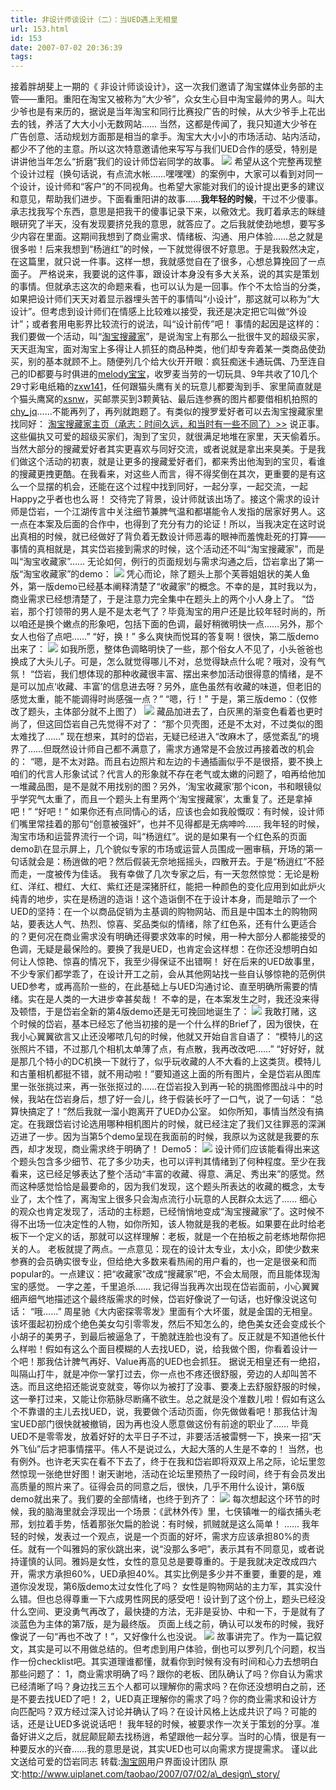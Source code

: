 ```yaml
---
title: 非设计师谈设计（二）：当UED遇上无相皇
url: 153.html
id: 153
date: 2007-07-02 20:36:39
tags:
---
```


接着胖胡斐上一期的《 非设计师谈设计》，这一次我们邀请了淘宝媒体业务部的主管——重阳。重阳在淘宝又被称为“大少爷”，众女生心目中淘宝最帅的男人。叫大少爷也是有来历的，据说是当年淘宝和同行比赛投广告的时候，从大少爷手上花出去的钱，养活了大大小小无数网站…… 当然，这都是传闻了，我只知道大少爷在广告创意、活动规划方面那是相当的拿手。淘宝大大小小的市场活动、站内活动，都少不了他的主意。所以这次特意邀请他来写写与我们UED合作的感受，特别是讲讲他当年怎么“折磨”我们的设计师岱岩同学的故事。 ![](http://pics.taobao.com/bao/album/promotion/uiblog/chongyang.jpg)   希望从这个完整再现整个设计过程（换句话说，有点流水帐……嘿嘿嘿）的案例中，大家可以看到对同一个设计，设计师和“客户”的不同视角。也希望大家能对我们的设计提出更多的建议和意见，帮助我们进步。下面看重阳讲的故事……**我年轻的时候**，干过不少傻事。承志找我写个东西，意思是把我干的傻事记录下来，以儆效尤。我盯着承志的眯缝眼研究了半天，没有发现要挤兑我的意思，就答应了。之后我就使劲地想，要写多少内容在里面。这期间我想到了商业需求、情绪板、沟通、用户体验……总之就是很多啦！后来我想到“杨逍红”的时候，一下就觉得很不好意思。于是我毅然决定，在这篇里，就只说一件事。这样一想，我就感觉自在了很多，心想总算挽回了一点面子。 严格说来，我要说的这件事，跟设计本身没有多大关系，说的其实是策划的事情。但就承志这次的命题来看，也可以认为是一回事。作个不太恰当的分类，如果把设计师们天天对着显示器埋头苦干的事情叫“小设计”，那这就可以称为“大设计”。但考虑到设计师们在情感上比较难以接受，我还是决定把它叫做“外设计”；或者套用电影界比较流行的说法，叫“设计前传”吧！ 事情的起因是这样的：我们要做一个活动，叫“[淘宝搜藏家](http://www.taobao.com/theme/collector.php)”，是说淘宝上有那么一批很牛叉的超级买家，天天逛淘宝，面对淘宝上多得让人抓狂的商品种类，他们却专奔着某一类商品使劲买，别的基本就顾不上。随便列几个给大伙开开眼：疯狂痴迷卡通玩偶、乃至连自己的ID都要与时俱进的[melody宝宝](http://forum.taobao.com/forum-12/show_thread----4978300-.htm)，收罗麦当劳的一切玩具、9年共收了10几个29寸彩电纸箱的[zxw141](http://forum.taobao.com/forum-12/show_thread---1-4963727-.htm)，任何跟猫头鹰有关的玩意儿都要淘到手、家里简直就是个猫头鹰窝的[xsnw](http://forum.taobao.com/forum-12/show_thread----5194120-.htm)，买邮票买到3颗黄钻、最后连参赛的图片都要借相机拍照的[chy_jq](http://forum.taobao.com/forum-12/show_thread---1-4961878-.htm)……不能再列了，再列就跑题了。有类似的搜罗爱好者可以去淘宝搜藏家里找同好： [淘宝搜藏家主页（承志：时间久远，和当时有一些不同了）>>](http://www.taobao.com/theme/collector.php) 说正事。这些偏执又可爱的超级买家们，淘到了宝贝，就很满足地堆在家里，天天偷着乐。当然大部分的搜藏爱好者其实更喜欢与同好交流，或者说就是拿出来臭美。于是我们做这个活动的初衷，就是让更多的搜藏爱好者们，都来秀出他淘到的宝贝，看谁的搜藏更拽更酷。在我看来，对这些人而言，得不得奖倒在其次，更重要的是有这么一个显摆的机会，还能在这个过程中找到同好，一起分享，一起交流，一起Happy之乎者也也么哥！ 交待完了背景，设计师就该出场了。接这个需求的设计师是岱岩，一个江湖传言中关注细节兼脾气温和都堪能令人发指的居家好男人。这一点在本案及后面的合作中，也得到了充分有力的论证！所以，当我决定在这时说出真相的时候，就已经做好了背负着无数设计师恶毒的眼神而羞愧赴死的打算——事情的真相就是，其实岱岩接到需求的时候，这个活动还不叫“淘宝搜藏家”，而是叫“淘宝收藏家”…… 无论如何，例行的页面规划与需求沟通之后，岱岩拿出了第一版“淘宝收藏家”的demo： ![](http://pics.taobao.com/bao/album/promotion/uiblog/soucangjia.jpg) 凭心而论，除了题头上那个芙蓉姐姐状的美人鱼外，第一版demo已经基本阐释清楚了“收藏家”的概念。不幸的是，其时我以为，商业需求已经想清楚了，于是注意力完全集中在题头上的两个小人身上了。 “岱岩，那个打领带的男人是不是太老气了？毕竟淘宝的用户还是比较年轻时尚的，所以咱还是换个嫩点的形象吧，包括下面的色调，最好稍微明快一点……另外，那个女人也俗了点吧……” “好，换！” 多么爽快而悦耳的答复啊！很快，第二版demo出来了： ![](http://pics.taobao.com/bao/album/promotion/uiblog/soucangjia1.jpg) 如我所愿，整体色调略明快了一些，那个俗女人不见了，小头爸爸也换成了大头儿子。可是，怎么就觉得哪儿不对，总觉得缺点什么呢？哦对，没有气氛！ “岱岩，我们想体现的那种收藏很丰富、摆出来参加活动很得意的情绪，是不是可以加点‘收藏、丰富’的信息进去呀？另外，底色虽然有收藏的味道，但老旧的感觉太重，能不能调得时尚感强一点？” “嗯，行！” 于是，第三版demo：（仅修改了题头，主体部分就不上图了） ![](http://pics.taobao.com/bao/album/promotion/uiblog/soucangjia21.jpg) 藏品加进去了，白灰黑的渐变色看着也更时尚了，但这回岱岩自己先觉得不对了： “那个贝壳图，还是不太对，不过类似的图太难找了……” 现在想来，其时的岱岩，无疑已经进入“改麻木了，感觉紊乱”的境界了……但既然设计师自己都不满意了，需求方通常是不会放过再接着改的机会的： “嗯，是不太对路。而且右边照片和左边的卡通插画似乎不是很搭，要不换上咱们的代言人形象试试？代言人的形象就不存在老气或太嫩的问题了，咱再给他加一堆藏品图，是不是就不用找别的图？另外，‘淘宝收藏家’那个icon，书和眼镜似乎学究气太重了，而且一个题头上有里两个‘淘宝搜藏家’，太重复了。还是拿掉吧！” “好吧！” 如果你还有点同情心的话，应该也会如我般慨叹：有时候，设计师们嘴里常挂着的那句“创意被强奸”，也并不见得都是无病呻吟…… 我年轻的时候，淘宝市场和运营界流行一个词，叫“杨逍红”。说的是如果有一个红色系的页面demo趴在显示屏上，几个貌似专家的市场或运营人员围成一圈审稿，开场的第一句话就会是：杨逍做的吧？然后假装无奈地摇摇头，四散开去。于是“杨逍红”不胫而走，一度被传为佳话。 我有幸做了几次专家之后，有一天忽然惊觉：无论是粉红、洋红、橙红、大红、紫红还是深猪肝红，能把一种颜色的变化应用到如此炉火纯青的地步，实在是杨逍的造诣！这个造诣倒不在于设计本身，而是暗示了一个UED的坚持：在一个以商品促销为主基调的购物网站、而且是中国本土的购物网站，要表达人气、热烈、惊喜、奖品类似的情绪，除了红色系，还有什么更适合的？更何况在商业需求没有明确还得要求效率的时候，用一种大部分人都能接受的色调，无疑是最保险的。要换了我是UED，也肯定会这样想：在你还没想明白如何让人惊艳、惊喜的情况下，我至少得保证不出错啊！ 好在后来的UED故事里，不少专家们都学乖了，在设计开工之前，会从其他网站找一些自认够惊艳的范例供UED参考，或再高阶一些的，在此基础上与UED沟通讨论、直至明确所需要的情绪。实在是人类的一大进步幸甚矣哉！ 不幸的是，在本案发生之时，我还没来得及顿悟，于是岱岩全新的第4版demo还是无可挽回地诞生了： ![](http://pics.taobao.com/bao/album/promotion/uiblog/soucangjia31.jpg) 我敢打赌，这个时候的岱岩，基本已经忘了他当初接的是一个什么样的Brief了，因为很快，在我小心翼翼欲言又止还没嘟哝几句的时候，他就又开始自言自语了： “模特儿的这张照片不错，不过那几个相机太单薄了点，有点散，我再改改吧……” “好好好，就是那几个特小的DC机换一下就行了，似乎玩收藏的人不大看的上这类货。模特儿和古董相机都挺不错，就不用动啦！”要知道这上面的所有图片，全是岱岩从图库里一张张挑过来，再一张张抠过的……在岱岩投入到再一轮的挑图修图战斗中的时候，我站在岱岩身后，想了好一会儿，终于假装长吁了一口气，说了一句话： “总算快搞定了！”然后我就一溜小跑离开了UED办公室。 如你所知，事情当然没有搞定。在我跟岱岩讨论选用哪种相机图片的时候，就已经注定了我们又往罪恶的深渊迈进了一步。因为当第5个demo呈现在我面前的时候，我原以为这就是我要的东西，却才发现，商业需求终于明确了！ Demo5： ![](http://pics.taobao.com/bao/album/promotion/uiblog/soucangjia41.jpg) 设计师们应该能看得出来这个题头包含多少细节、花了多少功夫，也可以评判其情绪到了何种程度。至少在我看来，这已经足够表达了整个活动“丰富的收藏、得意、满足、秀出来”的感觉。然而这种感觉恰恰是最要命的，因为我们发现，这个题头所表达的收藏的概念，太专业了，太个性了，离淘宝上很多只会淘点流行小玩意的人民群众太远了…… 细心的观众也肯定发现了，活动的主标题，已经悄悄地变成“淘宝搜藏家”了。这时候不得不出场一位决定性的人物，如你所知，该人物就是我的老板。如果要在此时给老板下一个定义的话，那就可以这样理解：老板，就是一个在拍板之前老练地帮你把关的人。 老板就提了两点。一点意见：现在的设计太专业，太小众，即使少数来参赛的会员确实很专业，但给绝大多数来看热闹的用户看的，也一定是很亲和而popular的。一点建议：把“收藏家”改成“搜藏家”吧，不会太局限，而且能体现淘宝的感觉。 一字之差，千里追杀…… 我记得当我再次出现在岱岩面前，小心翼翼细声细气地描述这个最终版需求的时候，岱岩好像说了一句话，也好像没说这句话： “哦……” 周星驰《大内密探零零发》里面有个大坏蛋，就是金国的无相皇。该坏蛋起初扮成个绝色美女勾引零零发，然后不知怎么的，绝色美女还会变成长个小胡子的美男子，到最后被逼急了，干脆就连脸也没有了。反正就是不知道他长什么样啦！假如有这么个面目模糊的人去找UED，说，给我做个图，你看着设计一个吧！那我估计脾气再好、Value再高的UED也会抓狂。 据说无相皇还有一绝招，叫隔山打牛，就是冲你一掌打过去，你一点也不疼还很舒服，旁边的人却叫苦不迭。而且这绝招还能说变就变，等你以为被打了没事、要凑上去舒服舒服的时候，这一拳打过来，又能让你筋脉尽断痛不欲生。总之就是没个准数儿啦！假如有这么个不靠谱的主儿去找UED，说，我要做个活动页面，你先做做看吧！那我估计淘宝UED部门很快就被撤销，因为再也没人愿意做这份有前途的职业了…… 毕竟UED不是零零发，放着好好的太平日子不过，非要活活被雷劈一下，换来一招“天外飞仙”后才把事情摆平。伟人不是说过么，大起大落的人生是不幸的！ 当然，也有例外。也许老天实在看不下去了，终于在我和岱岩即将双双上吊之际，论坛里忽然惊现一张绝世好图！谢天谢地，活动在论坛里预热了一段时间，终于有会员发出高质量的照片来了。征得会员的同意之后，很快，几乎不用什么设计，第6版demo就出来了。我们要的全部情绪，也终于到齐了： ![](http://pics.taobao.com/bao/album/promotion/uiblog/soucangjia5.jpg) 每次想起这个环节的时候，我的脑海里就会浮现出一个场景：《武林外传》里，七侠镇唯一的缁衣捕头老邢，划拉着手势，恬着那张欠扁的脸说：有时候，抓贼就是这么简单！ …… 我年轻的时候，发表过一个观点，说是一个页面的好坏，需求方应该承担80%的责任。就有一个叫雅妈的家伙跳出来，说“没那么多吧”，表示其有不同意见，或者说持谨慎的认同。雅妈是女性，女性的意见总是要尊重的。于是我就决定改成四六开，需求方承担60%，UED承担40%。其实比例是多少并不重要，重要的是，难道你没发现，第6版demo太过女性化了吗？ 女性是购物网站的主力军，其实没什么错。但也总得尊重一下六成男性网民的感受吧！设计到了这个份上，题头已经没什么空间、更没勇气再改了，最快捷的方法，无非是妥协、中和一下，于是就有了淡蓝色为主体的第7版，是为最终版。 页面上线之前，确认可以发布的时候，我好像说了一句“再也不改了！”，又好像什么也没说。 ![](http://pics.taobao.com/bao/album/promotion/uiblog/soucangjia7.jpg) 故事讲完了。作为一篇记叙文，其实是可以不用做总结的。但考虑到用户体验，倒也可以罗列几个问题，权当作一份checklist吧。其实道理谁都懂，就看你到时候有没有时间和心力去想明白那些问题了： 1，商业需求明确了吗？跟你的老板、团队确认了吗？你自认为需求已经清晰了吗？身边找三五个人都可以理解你的需求吗？在你还没想明白之前，还是不要去找UED了吧！ 2，UED真正理解你的需求了吗？你的商业需求和设计方向匹配吗？双方经过深入讨论并确认了吗？在设计风格上达成共识了吗？可能的话，还是让UED多说说话吧！ 我年轻的时候，被要求作一次关于策划的分享。准备好讲义之后，就屁颠屁颠去找杨逍，希望跟他一起分享。当时的心情，很是有一种要反水的兴奋……我的意思是说，其实UED也可以向需求方提提需求。 谨以此文送给可爱的岱岩同志 转载:[淘宝网](http://www.taobao.com/)用户界面设计团队 原文:http://www.uiplanet.com/taobao/2007/07/02/a\_design\_story/